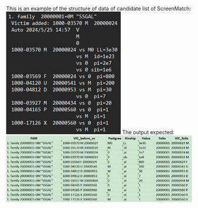 This is an example of the structure of data of candidate list of ScreenMatch: 
![Description](ScreenMatch_CandidateList.png)
The output expected: 
![Description](Output_rearrangement.png)
